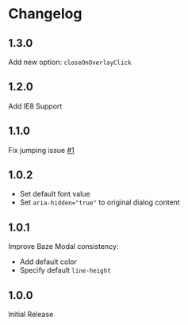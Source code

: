 # Changelog

## 1.3.0

Add new option: `closeOnOverlayClick`

## 1.2.0

Add IE8 Support

## 1.1.0

Fix jumping issue [#1](https://github.com/ImBobby/baze-modal/issues/1)

## 1.0.2

- Set default font value
- Set `aria-hidden="true"` to original dialog content

## 1.0.1

Improve Baze Modal consistency:
- Add default color
- Specify default `line-height`

## 1.0.0

Initial Release